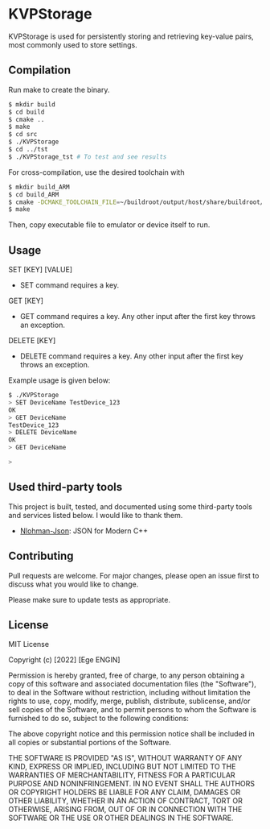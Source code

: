# KVPStorage

KVPStorage is used for persistently storing and retrieving key-value pairs, most commonly used to store settings. 

## Compilation

Run make to create the binary. 

```bash
$ mkdir build
$ cd build
$ cmake ..
$ make
$ cd src
$ ./KVPStorage
$ cd ../tst
$ ./KVPStorage_tst # To test and see results
```

For cross-compilation, use the desired toolchain with 

```bash
$ mkdir build_ARM
$ cd build_ARM
$ cmake -DCMAKE_TOOLCHAIN_FILE=~/buildroot/output/host/share/buildroot/toolchainfile.cmake  ..
$ make
```

Then, copy executable file to emulator or device itself to run.
## Usage

SET		[KEY] [VALUE]

- SET command requires a key.

GET		[KEY] 

- GET command requires a key. Any other input after the first key throws an exception.

DELETE	[KEY]

- DELETE command requires a key. Any other input after the first key throws an exception.

Example usage is given below:
```bash
$ ./KVPStorage
> SET DeviceName TestDevice_123
OK
> GET DeviceName
TestDevice_123
> DELETE DeviceName
OK
> GET DeviceName

>
```

## Used third-party tools
This project is built, tested, and documented using some third-party tools and services listed below. I would like to thank them.

- [Nlohman-Json](https://github.com/nlohmann/json): JSON for Modern C++ 

## Contributing
Pull requests are welcome. For major changes, please open an issue first to discuss what you would like to change.

Please make sure to update tests as appropriate.

## License
MIT License

Copyright (c) [2022] [Ege ENGIN]

Permission is hereby granted, free of charge, to any person obtaining a copy
of this software and associated documentation files (the "Software"), to deal
in the Software without restriction, including without limitation the rights
to use, copy, modify, merge, publish, distribute, sublicense, and/or sell
copies of the Software, and to permit persons to whom the Software is
furnished to do so, subject to the following conditions:

The above copyright notice and this permission notice shall be included in all
copies or substantial portions of the Software.

THE SOFTWARE IS PROVIDED "AS IS", WITHOUT WARRANTY OF ANY KIND, EXPRESS OR
IMPLIED, INCLUDING BUT NOT LIMITED TO THE WARRANTIES OF MERCHANTABILITY,
FITNESS FOR A PARTICULAR PURPOSE AND NONINFRINGEMENT. IN NO EVENT SHALL THE
AUTHORS OR COPYRIGHT HOLDERS BE LIABLE FOR ANY CLAIM, DAMAGES OR OTHER
LIABILITY, WHETHER IN AN ACTION OF CONTRACT, TORT OR OTHERWISE, ARISING FROM,
OUT OF OR IN CONNECTION WITH THE SOFTWARE OR THE USE OR OTHER DEALINGS IN THE
SOFTWARE.